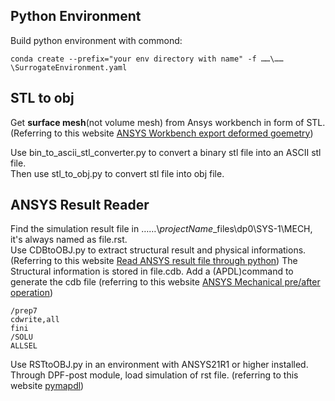 ## Python Environment

Build python environment with commond:

`conda create --prefix="your env directory with name" -f ……\……\SurrogateEnvironment.yaml`

## STL to obj

Get **surface mesh**\(not volume mesh\) from Ansys workbench in form of STL. \(Referring to this website [ANSYS Workbench export deformed goemetry](https://zhuanlan.zhihu.com/p/385490698#:~:text=%E5%9C%A8%E5%B7%A6%E4%BE%A7%E6%A8%A1%E5%9E%8B%E6%A0%91%E3%80%90Solution%E3%80%91%E4%B8%8B%E9%9D%A2%E6%89%BE%E5%88%B0%E3%80%90Total%20Deformation%E3%80%91%EF%BC%8C%E5%8F%B3%E9%94%AE%E9%80%89%E6%8B%A9%E3%80%90Export...%E3%80%91%3E%E3%80%90STL%20File%E3%80%91%EF%BC%8C%E5%B0%86%E5%8F%98%E5%BD%A2%E5%90%8E%E7%9A%84%E5%87%A0%E4%BD%95%E5%AF%BC%E5%87%BA%E4%B8%BA%20STL%20%E6%96%87%E4%BB%B6%E3%80%82,%E7%94%A8%20SpaceClaim%20%E6%89%93%E5%BC%80%E5%88%9A%E6%89%8D%E4%BF%9D%E5%AD%98%E7%9A%84%20STL%20%E6%96%87%E4%BB%B6%EF%BC%8C%E5%8F%AF%E4%BB%A5%E7%9C%8B%E5%88%B0%E5%8F%98%E5%BD%A2%E5%90%8E%E7%9A%84%E5%87%A0%E4%BD%95%EF%BC%8C%E4%B8%8D%E8%BF%87%E6%98%AF%E7%89%87%E4%BD%93%E3%80%82%20%E5%B0%86%E7%89%87%E4%BD%93%E8%BD%AC%E5%8C%96%E4%B8%BA%E5%AE%9E%E4%BD%93%EF%BC%8C%E5%B9%B6%E8%BF%9B%E4%B8%80%E6%AD%A5%E4%BF%AE%E8%A1%A5%E5%AE%8C%E5%96%84%EF%BC%8C%E5%BE%97%E5%88%B0%E6%9C%80%E7%BB%88%E7%9A%84%E5%8F%98%E5%BD%A2%E5%90%8E%E5%87%A0%E4%BD%95%E4%BD%93%E3%80%82)\)

Use bin_to_ascii_stl_converter.py to convert a binary stl file into an ASCII stl file.  
Then use stl_to_obj.py to convert stl file into obj file.  

## ANSYS Result Reader

Find the simulation result file in ……\\*projectName*\_files\dp0\SYS-1\MECH, it's always named as file.rst.  
Use CDBtoOBJ.py to extract structural result and physical informations. \(Referring to this website [Read ANSYS result file through python](https://reader.docs.pyansys.com/version/stable/api/archive.html)\)
The Structural information is stored in file.cdb. Add a (APDL)command to generate the cdb file (referring to this website [ANSYS Mechanical pre/after operation](https://zhuanlan.zhihu.com/p/428214118)) 
```
/prep7
cdwrite,all
fini
/SOLU
ALLSEL
```
Use RSTtoOBJ.py in an environment with ANSYS21R1 or higher installed. 
Through DPF-post module, load simulation of rst file. (referring to this website [pymapdl](https://github.com/ansys/pymapdl/tree/6b3d6b1c27e295a709b8b0de41df1a9dccdfedff)) 

